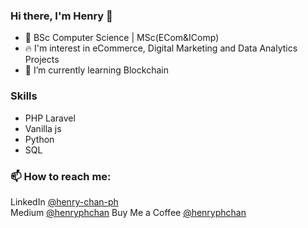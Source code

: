 ### Hi there, I'm Henry 👋
- 🏫 BSc Computer Science | MSc(ECom&IComp)
- 🔥 I'm interest in eCommerce, Digital Marketing and Data Analytics Projects
- 🌱 I’m currently learning Blockchain

### Skills
- PHP Laravel
- Vanilla js
- Python
- SQL

### 📫 How to reach me:
LinkedIn [@henry-chan-ph](https://www.linkedin.com/in/henry-chan-ph/) <br>
Medium [@henryphchan](https://medium.com/@henryphchan)
Buy Me a Coffee [@henryphchan](https://www.buymeacoffee.com/henryphchan)

<!--
**henryphchan/henryphchan** is a ✨ _special_ ✨ repository because its `README.md` (this file) appears on your GitHub profile.

Here are some ideas to get you started:

- 🔭 I’m currently working on ...
- 🌱 I’m currently learning ...
- 👯 I’m looking to collaborate on ...
- 🤔 I’m looking for help with ...
- 💬 Ask me about ...
- 📫 How to reach me: ...
- 😄 Pronouns: ...
- ⚡ Fun fact: ...
-->
